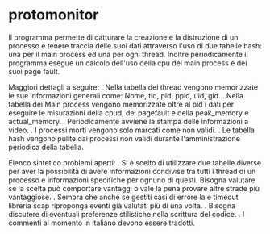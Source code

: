 protomonitor
============



Il programma permette di catturare la creazione e la distruzione di un processo
e tenere traccia delle suoi dati attraverso l'uso di due tabelle hash: una per 
il main process ed una per ogni thread. Inoltre periodicamente il programma 
esegue un calcolo dell'uso della cpu del main process e dei suoi page fault.

Maggiori dettagli a seguire:
. Nella tabella dei thread vengono memorizzate le sue informazioni generali come:
  Nome, tid, pid, ppid, uid, gid.
. Nella tabella dei Main process vengono memorizzate oltre al pid i dati per 
  eseguire le misurazioni della cpud, dei pagefault e della peak_memory e actual_memory.
. Periodicamente avviene la stampa delle informazioni a video.
. I processi morti vengono solo marcati come non validi.
. Le tabella hash vengono pulite dai processi non validi durante l'amministrazione 
  periodica della tabella. 

Elenco sintetico problemi aperti:
. Si è scelto di utilizzare due tabelle diverse per aver la possibilità di avere
  informazioni condivise tra tutti i thread di un processo e informazioni specifiche
  per ognuno di questi. Bisogna valutare se la scelta può comportare vantaggi o vale
  la pena provare altre strade più vantaggiose.
. Sembra che anche se gestiti casi di errore la e timeout libreria scap riproponga 
  eventi già valutati più di una volta.
. Bisogna discutere di eventuali preferenze stilistiche nella scrittura del codice.
. I commenti al momento in italiano devono essere tradotti.
